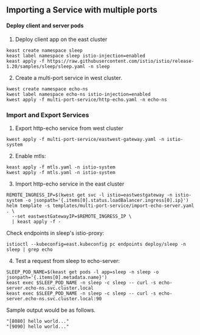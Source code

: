 ## Importing a Service with multiple ports

#### Deploy client and server pods

1. Deploy client app on the east cluster
```shell
keast create namespace sleep
keast label namespace sleep istio-injection=enabled
keast apply -f https://raw.githubusercontent.com/istio/istio/release-1.20/samples/sleep/sleep.yaml -n sleep
```
2. Create a multi-port service in west cluster.

```shell
kwest create namespace echo-ns
kwest label namespace echo-ns istio-injection=enabled
kwest apply -f multi-port-service/http-echo.yaml -n echo-ns
```

### Import and Export Services

1. Export http-echo service from west cluster
```shell
kwest apply -f multi-port-service/eastwest-gateway.yaml -n istio-system
```

2. Enable mtls:
```shell
keast apply -f mtls.yaml -n istio-system
kwest apply -f mtls.yaml -n istio-system
```

3. Import http-echo service in the east cluster

```shell
REMOTE_INGRESS_IP=$(kwest get svc -l istio=eastwestgateway -n istio-system -o jsonpath='{.items[0].status.loadBalancer.ingress[0].ip}')
helm template -s templates/multi-port-service/import-echo-server.yaml . \
  --set eastwestGatewayIP=$REMOTE_INGRESS_IP \
  | keast apply -f -
```

Check endpoints in sleep's istio-proxy:
```shell
istioctl --kubeconfig=east.kubeconfig pc endpoints deploy/sleep -n sleep | grep echo
```

4. Test a request from sleep to echo-server:
```shell
SLEEP_POD_NAME=$(keast get pods -l app=sleep -n sleep -o jsonpath='{.items[0].metadata.name}')
keast exec $SLEEP_POD_NAME -n sleep -c sleep -- curl -s echo-server.echo-ns.svc.cluster.local
keast exec $SLEEP_POD_NAME -n sleep -c sleep -- curl -s echo-server.echo-ns.svc.cluster.local:90
```

Sample output would be as follows.
```shell
"[8080] hello world..."
"[9090] hello world..."
```

